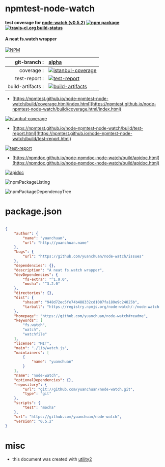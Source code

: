 # npmtest-node-watch

#### test coverage for  [node-watch (v0.5.2)](https://github.com/yuanchuan/node-watch#readme)  [![npm package](https://img.shields.io/npm/v/npmtest-node-watch.svg?style=flat-square)](https://www.npmjs.org/package/npmtest-node-watch) [![travis-ci.org build-status](https://api.travis-ci.org/npmtest/node-npmtest-node-watch.svg)](https://travis-ci.org/npmtest/node-npmtest-node-watch)

#### A neat fs.watch wrapper

[![NPM](https://nodei.co/npm/node-watch.png?downloads=true&downloadRank=true&stars=true)](https://www.npmjs.com/package/node-watch)

| git-branch : | [alpha](https://github.com/npmtest/node-npmtest-node-watch/tree/alpha)|
|--:|:--|
| coverage : | [![istanbul-coverage](https://npmtest.github.io/node-npmtest-node-watch/build/coverage.badge.svg)](https://npmtest.github.io/node-npmtest-node-watch/build/coverage.html/index.html)|
| test-report : | [![test-report](https://npmtest.github.io/node-npmtest-node-watch/build/test-report.badge.svg)](https://npmtest.github.io/node-npmtest-node-watch/build/test-report.html)|
| build-artifacts : | [![build-artifacts](https://npmtest.github.io/node-npmtest-node-watch/glyphicons_144_folder_open.png)](https://github.com/npmtest/node-npmtest-node-watch/tree/gh-pages/build)|

- [https://npmtest.github.io/node-npmtest-node-watch/build/coverage.html/index.html](https://npmtest.github.io/node-npmtest-node-watch/build/coverage.html/index.html)

[![istanbul-coverage](https://npmtest.github.io/node-npmtest-node-watch/build/screenCapture.buildCi.browser.%252Ftmp%252Fbuild%252Fcoverage.lib.html.png)](https://npmtest.github.io/node-npmtest-node-watch/build/coverage.html/index.html)

- [https://npmtest.github.io/node-npmtest-node-watch/build/test-report.html](https://npmtest.github.io/node-npmtest-node-watch/build/test-report.html)

[![test-report](https://npmtest.github.io/node-npmtest-node-watch/build/screenCapture.buildCi.browser.%252Ftmp%252Fbuild%252Ftest-report.html.png)](https://npmtest.github.io/node-npmtest-node-watch/build/test-report.html)

- [https://npmdoc.github.io/node-npmdoc-node-watch/build/apidoc.html](https://npmdoc.github.io/node-npmdoc-node-watch/build/apidoc.html)

[![apidoc](https://npmdoc.github.io/node-npmdoc-node-watch/build/screenCapture.buildCi.browser.%252Ftmp%252Fbuild%252Fapidoc.html.png)](https://npmdoc.github.io/node-npmdoc-node-watch/build/apidoc.html)

![npmPackageListing](https://npmtest.github.io/node-npmtest-node-watch/build/screenCapture.npmPackageListing.svg)

![npmPackageDependencyTree](https://npmtest.github.io/node-npmtest-node-watch/build/screenCapture.npmPackageDependencyTree.svg)



# package.json

```json

{
    "author": {
        "name": "yuanchuan",
        "url": "http://yuanchuan.name"
    },
    "bugs": {
        "url": "https://github.com/yuanchuan/node-watch/issues"
    },
    "dependencies": {},
    "description": "A neat fs.watch wrapper",
    "devDependencies": {
        "fs-extra": "^1.0.0",
        "mocha": "^3.2.0"
    },
    "directories": {},
    "dist": {
        "shasum": "948d72ec5fe74b488332cd1087fa180e9c24825b",
        "tarball": "https://registry.npmjs.org/node-watch/-/node-watch-0.5.2.tgz"
    },
    "homepage": "https://github.com/yuanchuan/node-watch#readme",
    "keywords": [
        "fs.watch",
        "watch",
        "watchfile"
    ],
    "license": "MIT",
    "main": "./lib/watch.js",
    "maintainers": [
        {
            "name": "yuanchuan"
        }
    ],
    "name": "node-watch",
    "optionalDependencies": {},
    "repository": {
        "url": "git://github.com/yuanchuan/node-watch.git",
        "type": "git"
    },
    "scripts": {
        "test": "mocha"
    },
    "url": "https://github.com/yuanchuan/node-watch",
    "version": "0.5.2"
}
```



# misc
- this document was created with [utility2](https://github.com/kaizhu256/node-utility2)
